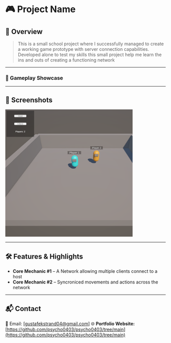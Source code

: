 # 🎮 Project Name  

## 📖 Overview  
> This is a small school project where I successfully managed to create a working game prototype with server connection capabilities.
Developed alone to test my skills this small project help me learn the ins and outs of creating a functioning network  

---

### 🎥 Gameplay Showcase  
 
---

## 📸 Screenshots  
<p align="left">
  <img src="https://github.com/psycho0403/psycho0403/blob/main/NetworkProject_showcasePicture" width="400" height="400">
</p>

---

## 🛠 Features & Highlights  
- **Core Mechanic #1** – A Network allowing multiple clients connect to a host  
- **Core Mechanic #2** – Syncroniced movements and actions across the network

---

## 📬 Contact  
📧 Email: [gustafekstrand04@gmail.com] 
🌐 **Portfolio Website:** [https://github.com/psycho0403/psycho0403/tree/main](https://github.com/psycho0403/psycho0403/tree/main)
